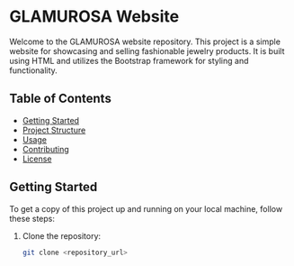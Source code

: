 # GLAMUROSA Website

Welcome to the GLAMUROSA website repository. This project is a simple website for showcasing and selling fashionable jewelry products. It is built using HTML and utilizes the Bootstrap framework for styling and functionality.

## Table of Contents

- [Getting Started](#getting-started)
- [Project Structure](#project-structure)
- [Usage](#usage)
- [Contributing](#contributing)
- [License](#license)

## Getting Started

To get a copy of this project up and running on your local machine, follow these steps:

1. Clone the repository:

   ```bash
   git clone <repository_url>
